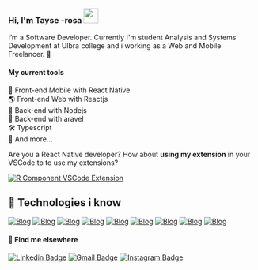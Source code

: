 ### Hi, I'm Tayse -rosa <img src="https://media.giphy.com/media/hvRJCLFzcasrR4ia7z/giphy.gif" width="30" >

I’m a Software Developer. Currently I'm student Analysis and Systems Development at Ulbra college and i working as a Web and Mobile Freelancer. 🚀

#### My current tools 
📲 Front-end Mobile with React Native  
🌎 Front-end Web with Reactjs  
📡 Back-end with Nodejs  
📡 Back-end with aravel  
🛠️ Typescript  
🧰 And more...  


Are you a React Native developer? How about **using my extension** in your VSCode to to use my extensions?

[![R Component VSCode Extension](https://img.shields.io/visual-studio-marketplace/v/rodrigorgtic.rcomponent.svg?label=RComponent%20VSCode%20Extension&color=8257E6&labelColor=0A1033)](https://marketplace.visualstudio.com/items?itemName=tayseRosa2.extensoes-vscode-tayse-rosa)


## 🚀 Technologies i know

[![Blog](https://img.shields.io/badge/HTML5-E34F26?style=for-the-badge&logo=html5&logoColor=white
)](https://www.tayserosa.dev)
[![Blog](https://img.shields.io/badge/CSS3-1572B6?style=for-the-badge&logo=css3&logoColor=white
)](https://www.tayserosa.dev)
[![Blog](https://img.shields.io/badge/Bootstrap-563D7C?style=for-the-badge&logo=bootstrap&logoColor=white
)](https://www.tayserosa.dev)
[![Blog](https://img.shields.io/badge/Sass-CC6699?style=for-the-badge&logo=sass&logoColor=white
)](https://www.tayserosa.dev)
[![Blog](https://img.shields.io/badge/JavaScript-F7DF1E?style=for-the-badge&logo=javascript&logoColor=black
)](https://www.tayserosa.dev)
[![Blog](https://img.shields.io/badge/TypeScript-007ACC?style=for-the-badge&logo=typescript&logoColor=white
)](https://www.tayserosa.dev)
[![Blog](https://img.shields.io/badge/React_Native-20232A?style=for-the-badge&logo=react&logoColor=61DAFB
)](https://www.tayserosa.dev)
[![Blog](https://img.shields.io/badge/styled--components-DB7093?style=for-the-badge&logo=styled-components&logoColor=white
)](https://www.tayserosa.dev)
[![Blog](https://img.shields.io/badge/Markdown-000000?style=for-the-badge&logo=markdown&logoColor=white
)](https://www.tayserosa.dev)

#### 💬 Find me elsewhere

[![Linkedin Badge](https://img.shields.io/badge/-Linkedin-blue?style=flat-square&logo=Linkedin&logoColor=white&link=https://www.linkedin.com/in/tayse-rosa)](https://www.linkedin.com/in/tayse-rosa/) 
[![Gmail Badge](https://img.shields.io/badge/-tayse.rosa88@gmail.com-c14438?style=flat-square&logo=Gmail&logoColor=white&link=mailto:tayse.rosa88@gmail.com)](mailto:tayse.rosa88@gmail.com)
[![Instagram Badge](https://img.shields.io/badge/-Instagram-purple?style=flat-square&logo=Instagram&logoColor=white&link=https://www.linkedin.com/in/tayserosa/)](https://www.instagram.com/tayserosa/)
